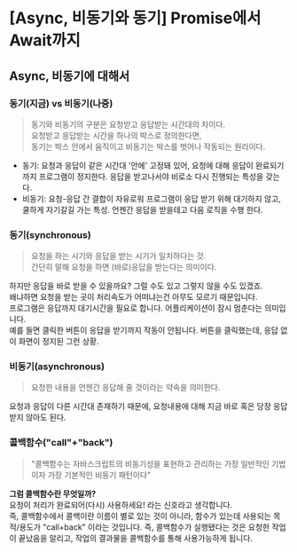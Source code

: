 # [Async, 비동기와 동기] Promise에서 Await까지
## Async, 비동기에 대해서

### **동기(지금) vs 비동기(나중)**
> 동기와 비동기의 구분은 요청받고 응답받는 시간대의 차이다.  
> 요청받고 응답받는 시간을 하나의 박스로 정의한다면,  
> 동기는 박스 안에서 움직이고 비동기는 박스를 벗어나 작동되는 원리이다.

* 동기: 요청과 응답이 같은 시간대 '안에' 고정돼 있어, 요청에 대해 응답이 완료되기까지 프로그램이 정지한다. 응답을 받고나서야 비로소 다시 진행되는 특성을 갖는다.
* 비동기: 요청-응답 간 결합이 자유로워 프로그램이 응답 받기 위해 대기하지 않고, 쿨하게 자기갈길 가는 특성. 언젠간 응답을 받을테고 다음 로직을 수행 한다.

### **동기(synchronous)**
> 요청을 하는 시기와 응답을 받는 시기가 일치하다는 것.  
> 간단히 말해 요청을 하면 (바로)응답을 받는다는 의미이다.

하지만 응답을 바로 받을 수 있을까요? 그럴 수도 있고 그렇지 않을 수도 있겠죠.  
왜냐하면 요청을 받는 곳이 처리속도가 어떠냐는건 아무도 모르기 때문입니다.  
프로그램은 응답까지 대기시간을 필요로 합니다. 어플리케이션이 잠시 멈춘다는 의미입니다.  
예를 들면 클릭한 버튼이 응답을 받기까지 작동이 안됩니다. 버튼을 클릭했는데, 응답 없이 화면이 정지된 그런 상황.

### **비동기(asynchronous)**
> 요청한 내용을 언젠간 응답해 줄 것이라는 약속을 의미한다.

요청과 응답이 다른 시간대 존재하기 때문에, 요청내용에 대해 지금 바로 혹은 당장 응답받지 않아도 된다.  

### **콜백함수("call"+"back")**
> "콜백함수는 자바스크립트의 비동기성을 표현하고 관리하는 가장 일반적인 기법이자 가장 기본적인 비동기 패턴이다"

**그럼 콜백함수란 무엇일까?**  
요청이 처리가 완료되어(다시) 사용하세요! 라는 신호라고 생각합니다.  
즉, 콜백함수에서 콜백이란 이름이 별로 있는 것이 아니라, 함수가 있는데 사용되는 목적/용도가 "call+back" 이라는 것입니다.
즉, 콜백함수가 실행됐다는 것은 요청한 작업이 끝났음을 알리고, 작업의 결과물을 콜백함수를 통해 사용가능하게 됩니다.  